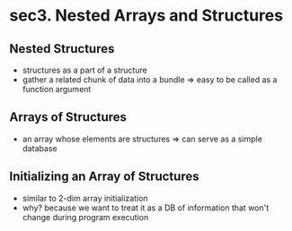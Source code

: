 # sec3. Nested Arrays and Structures

## Nested Structures
- structures as a part of a structure
- gather a related chunk of data into a bundle => easy to be called as a function argument

## Arrays of Structures
- an array whose elements are structures => can serve as a simple database

## Initializing an Array of Structures
- similar to 2-dim array initialization
- why? because we want to treat it as a DB of information that won't change during program execution